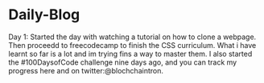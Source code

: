 # Daily-Blog
Day 1: Started the day with watching a tutorial on how to clone a webpage. Then proceedd to freecodecamp to finish the CSS curriculum. What i have learnt so far is a lot and im trying fins a way to master them. I also started the #100DaysofCode challenge nine days ago, and you can track my progress here and on twitter:@blochchaintron.
